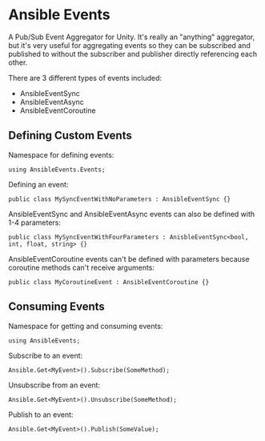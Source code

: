 # Ansible Events

A Pub/Sub Event Aggregator for Unity. It's really an "anything" aggregator, but it's very useful for aggregating events so they can be subscribed and published to without the subscriber and publisher directly referencing each other.

There are 3 different types of events included:
- AnsibleEventSync
- AnsibleEventAsync
- AnsibleEventCoroutine

## Defining Custom Events

Namespace for defining events:

    using AnsibleEvents.Events;

Defining an event:

    public class MySyncEventWithNoParameters : AnsibleEventSync {}

AnsibleEventSync and AnsibleEventAsync events can also be defined with 1-4 parameters:

    public class MySyncEventWithFourParameters : AnisbleEventSync<bool, int, float, string> {}

AnsibleEventCoroutine events can't be defined with parameters because coroutine methods can't receive arguments:

    public class MyCoroutineEvent : AnsibleEventCoroutine {}

## Consuming Events

Namespace for getting and consuming events:

    using AnsibleEvents;

Subscribe to an event:
    
    Ansible.Get<MyEvent>().Subscribe(SomeMethod);
    
Unsubscribe from an event:

    Ansible.Get<MyEvent>().Unsubscribe(SomeMethod);

Publish to an event:
    
    Ansible.Get<MyEvent>().Publish(SomeValue);
